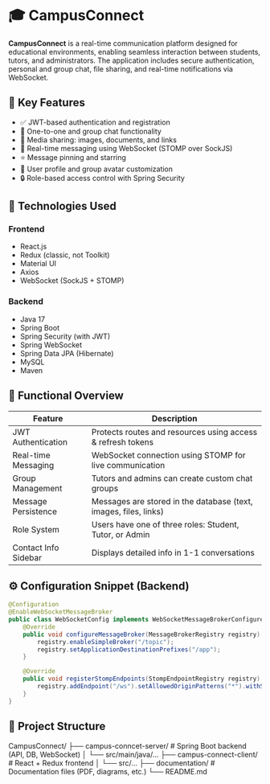 # 🎓 CampusConnect

**CampusConnect** is a real-time communication platform designed for educational environments, enabling seamless interaction between students, tutors, and administrators. The application includes secure authentication, personal and group chat, file sharing, and real-time notifications via WebSocket.

## 📌 Key Features

- ✅ JWT-based authentication and registration
- 👥 One-to-one and group chat functionality
- 📎 Media sharing: images, documents, and links
- 🔔 Real-time messaging using WebSocket (STOMP over SockJS)
- ⭐ Message pinning and starring
- 👤 User profile and group avatar customization
- 🔒 Role-based access control with Spring Security

## 🧰 Technologies Used

### Frontend
- React.js
- Redux (classic, not Toolkit)
- Material UI
- Axios
- WebSocket (SockJS + STOMP)

### Backend
- Java 17
- Spring Boot
- Spring Security (with JWT)
- Spring WebSocket
- Spring Data JPA (Hibernate)
- MySQL
- Maven

## 🧪 Functional Overview

| Feature                  | Description                                                                 |
|--------------------------|-----------------------------------------------------------------------------|
| JWT Authentication       | Protects routes and resources using access & refresh tokens                 |
| Real-time Messaging      | WebSocket connection using STOMP for live communication                     |
| Group Management         | Tutors and admins can create custom chat groups                             |
| Message Persistence      | Messages are stored in the database (text, images, files, links)            |
| Role System              | Users have one of three roles: Student, Tutor, or Admin                     |
| Contact Info Sidebar     | Displays detailed info in 1-1 conversations                                 |

## ⚙️ Configuration Snippet (Backend)

```java
@Configuration
@EnableWebSocketMessageBroker
public class WebSocketConfig implements WebSocketMessageBrokerConfigurer {
    @Override
    public void configureMessageBroker(MessageBrokerRegistry registry) {
        registry.enableSimpleBroker("/topic");
        registry.setApplicationDestinationPrefixes("/app");
    }

    @Override
    public void registerStompEndpoints(StompEndpointRegistry registry) {
        registry.addEndpoint("/ws").setAllowedOriginPatterns("*").withSockJS();
    }
}
```
## 🧱 Project Structure

CampusConnect/
├── campus-conncet-server/                # Spring Boot backend (API, DB, WebSocket)
│   └── src/main/java/...
├── campus-connect-client/               # React + Redux frontend
│   └── src/...
├── documentation/                   # Documentation files (PDF, diagrams, etc.)
└── README.md
